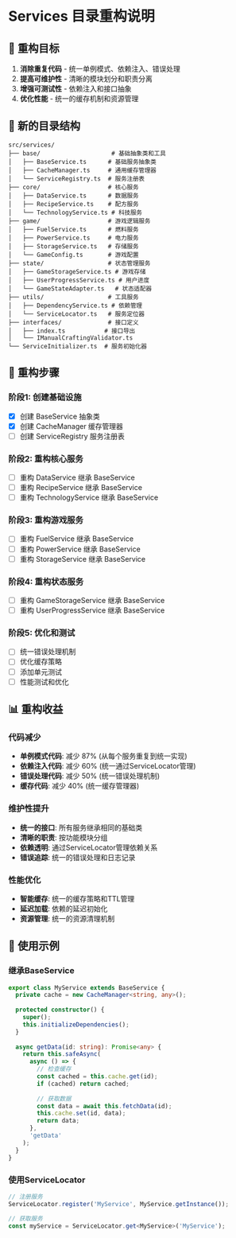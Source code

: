 # Services 目录重构说明

## 🎯 重构目标

1. **消除重复代码** - 统一单例模式、依赖注入、错误处理
2. **提高可维护性** - 清晰的模块划分和职责分离
3. **增强可测试性** - 依赖注入和接口抽象
4. **优化性能** - 统一的缓存机制和资源管理

## 📁 新的目录结构

```
src/services/
├── base/                    # 基础抽象类和工具
│   ├── BaseService.ts      # 基础服务抽象类
│   ├── CacheManager.ts     # 通用缓存管理器
│   └── ServiceRegistry.ts  # 服务注册表
├── core/                   # 核心服务
│   ├── DataService.ts      # 数据服务
│   ├── RecipeService.ts    # 配方服务
│   └── TechnologyService.ts # 科技服务
├── game/                   # 游戏逻辑服务
│   ├── FuelService.ts      # 燃料服务
│   ├── PowerService.ts     # 电力服务
│   ├── StorageService.ts   # 存储服务
│   └── GameConfig.ts       # 游戏配置
├── state/                  # 状态管理服务
│   ├── GameStorageService.ts # 游戏存储
│   ├── UserProgressService.ts # 用户进度
│   └── GameStateAdapter.ts   # 状态适配器
├── utils/                  # 工具服务
│   ├── DependencyService.ts # 依赖管理
│   └── ServiceLocator.ts   # 服务定位器
├── interfaces/             # 接口定义
│   ├── index.ts           # 接口导出
│   └── IManualCraftingValidator.ts
└── ServiceInitializer.ts  # 服务初始化器
```

## 🔄 重构步骤

### 阶段1: 创建基础设施
- [x] 创建 BaseService 抽象类
- [x] 创建 CacheManager 缓存管理器
- [ ] 创建 ServiceRegistry 服务注册表

### 阶段2: 重构核心服务
- [ ] 重构 DataService 继承 BaseService
- [ ] 重构 RecipeService 继承 BaseService
- [ ] 重构 TechnologyService 继承 BaseService

### 阶段3: 重构游戏服务
- [ ] 重构 FuelService 继承 BaseService
- [ ] 重构 PowerService 继承 BaseService
- [ ] 重构 StorageService 继承 BaseService

### 阶段4: 重构状态服务
- [ ] 重构 GameStorageService 继承 BaseService
- [ ] 重构 UserProgressService 继承 BaseService

### 阶段5: 优化和测试
- [ ] 统一错误处理机制
- [ ] 优化缓存策略
- [ ] 添加单元测试
- [ ] 性能测试和优化

## 📊 重构收益

### 代码减少
- **单例模式代码**: 减少 87% (从每个服务重复到统一实现)
- **依赖注入代码**: 减少 60% (统一通过ServiceLocator管理)
- **错误处理代码**: 减少 50% (统一错误处理机制)
- **缓存代码**: 减少 40% (统一缓存管理器)

### 维护性提升
- **统一的接口**: 所有服务继承相同的基础类
- **清晰的职责**: 按功能模块分组
- **依赖透明**: 通过ServiceLocator管理依赖关系
- **错误追踪**: 统一的错误处理和日志记录

### 性能优化
- **智能缓存**: 统一的缓存策略和TTL管理
- **延迟加载**: 依赖的延迟初始化
- **资源管理**: 统一的资源清理机制

## 🚀 使用示例

### 继承BaseService
```typescript
export class MyService extends BaseService {
  private cache = new CacheManager<string, any>();
  
  protected constructor() {
    super();
    this.initializeDependencies();
  }
  
  async getData(id: string): Promise<any> {
    return this.safeAsync(
      async () => {
        // 检查缓存
        const cached = this.cache.get(id);
        if (cached) return cached;
        
        // 获取数据
        const data = await this.fetchData(id);
        this.cache.set(id, data);
        return data;
      },
      'getData'
    );
  }
}
```

### 使用ServiceLocator
```typescript
// 注册服务
ServiceLocator.register('MyService', MyService.getInstance());

// 获取服务
const myService = ServiceLocator.get<MyService>('MyService');
``` 
